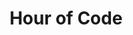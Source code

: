 ---
title: Hour of Code
category: language
resource-url: https://uk.code.org/learn
blurb: Made for kids in mind, great intro to programming concepts
suggester: Vicky
audience: beginner
---